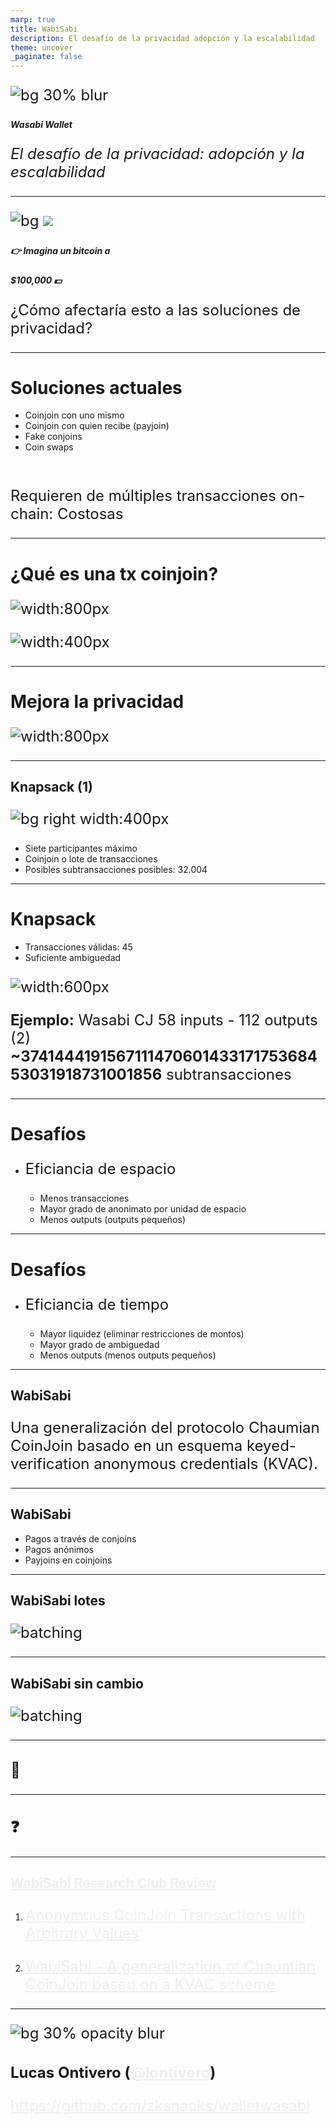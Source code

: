 ```yaml
---
marp: true
title: WabiSabi
description: El desafío de la privacidad adopción y la escalabilidad
theme: uncover
_paginate: false
---
```


<!-- size: 19:6 -->


![bg 30% blur](./images/logo.png)

##### <!--fit--> Wasabi Wallet 


*El desafío de la privacidad: adopción y la escalabilidad*


<style scoped>a { color: #eee; }</style>

<!-- This is presenter note. You can write down notes through HTML comment. -->

---

![bg](#123)
![](#fff)

##### <!--fit--> 👉 Imagina un bitcoin a

##### <!--fit--> $100,000 :dollar: 

¿Cómo afectaría esto a las soluciones de privacidad?

---

# Soluciones actuales

* Coinjoin con uno mismo
* Coinjoin con quien recibe (payjoin)
* Fake conjoins
* Coin swaps

<br>

Requieren de múltiples transacciones on-chain: Costosas

---

# ¿Qué es una tx coinjoin?

![width:800px](./images/transactions.png)

![width:400px](./images/coinjoin.png)

---
# Mejora la privacidad

![width:800px](./images/sub_transactions.png)

---

## Knapsack (1)

![bg right width:400px](./images/knapsack_transaction.png)

* Siete participantes máximo
* Coinjoin o lote de transacciones
* Posibles subtransacciones posibles: 32.004 


----------

# Knapsack

* Transacciones válidas: 45
* Suficiente ambiguedad

![width:600px](./images/knapsack_analysis.png)

<style scoped>
h3 { font-size: 24px; }
p {
  font-size: 24px;
}
</style>

**Ejemplo:** Wasabi CJ 58 inputs - 112 outputs (2) **~374144419156711147060143317175368453031918731001856** subtransacciones 

---

# Desafíos 

* Eficiancia de espacio

   * Menos transacciones
   * Mayor grado de anonimato por unidad de espacio
   * Menos outputs (outputs pequeños)

---

# Desafíos 

* Eficiancia de tiempo

   * Mayor liquidez (eliminar restricciones de montos)
   * Mayor grado de ambiguedad
   * Menos outputs (menos outputs pequeños)

---


## WabiSabi

Una generalización del protocolo Chaumian CoinJoin basado en un esquema keyed-verification anonymous credentials (KVAC).

---

## WabiSabi


* Pagos a través de conjoins
* Pagos anónimos
* Payjoins en coinjoins

---

## WabiSabi lotes

![batching](./images/batching.png)

---

## WabiSabi sin cambio

![batching](./images/amount_fee.png)

---

### <!--fit--> :pray:

---

### <!--fit--> :question:

---


## **[WabiSabi Research Club Review](https://github.com/zkznacks/WabiSabi)**

1. [Anonymous CoinJoin Transactions with Arbitrary Values](https://www.comsys.rwth-aachen.de/fileadmin/papers/2017/2017-maurer-trustcom-coinjoin.pdf)

2. [WabiSabi - A generalization of Chaumian CoinJoin based on a KVAC scheme](https://github.com/zkSNACKs/WabiSabi/releases/latest/download/WabiSabi.pdf)
---

![bg 30% opacity blur](./images/lontivero.png)

### Lucas Ontivero ([@lontivero](https://github.com/lontivero))

https://github.com/zksnacks/walletwasabi

